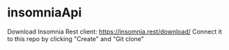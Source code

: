 # insomniaApi

Download Insomnia Rest client: https://insomnia.rest/download/
Connect it to this repo by clicking "Create" and "Git clone"
